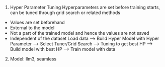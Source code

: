 1. Hyper Parameter Tuning
Hyperparameters are set before training starts, can be tuned through grid search or related methods
- Values are set beforehand
- External to the model
- Not a part of the trained model and hence the values are not saved
- Independent of the dataset
Load data --> Build Hyper Model with Hyper Parameter --> Select Tuner/Grid Search --> Tuning to get best HP --> Build model with best HP --> Train model with data
2. Model: llm3, seamless